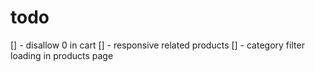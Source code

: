 # todo

[] - disallow 0 in cart
[] - responsive related products
[] - category filter loading in products page
